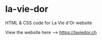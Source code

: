 # la-vie-dor
HTML &amp; CSS code for La Vie d'Or website

View the website here --> https://laviedor.ch
